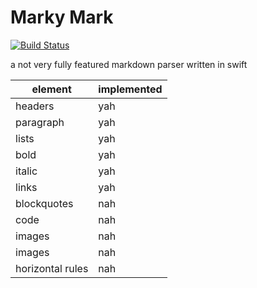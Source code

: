 # Marky Mark

[![Build Status](https://app.bitrise.io/app/35ffce52-20fc-444a-98d5-d0bb98724fd0/status.svg?token=hlMfaKoRx1tenSrq0KECng)](https://app.bitrise.io/app/35ffce52-20fc-444a-98d5-d0bb98724fd0)

a not very fully featured markdown parser written in swift

| element          | implemented | 
| ---------------- | ----------- | 
| headers          | yah         | 
| paragraph        | yah         | 
| lists            | yah         | 
| bold             | yah         |
| italic           | yah         |
| links            | yah         |
| blockquotes      | nah         |
| code             | nah         |
| images           | nah         |
| images           | nah         |
| horizontal rules | nah         |
